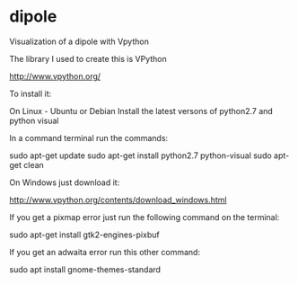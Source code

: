# dipole
Visualization of a dipole with Vpython

The library I used to create this is VPython

http://www.vpython.org/

To install it:

On Linux - Ubuntu or Debian
Install the latest versons of python2.7 and python visual

In a command terminal run the commands:

sudo apt-get update
sudo apt-get install python2.7 python-visual
sudo apt-get clean 

On Windows just download it:

http://www.vpython.org/contents/download_windows.html

If you get a pixmap error just run the following command on the terminal:

sudo apt-get install gtk2-engines-pixbuf

If you get an  adwaita error run this other command:

sudo apt install gnome-themes-standard
